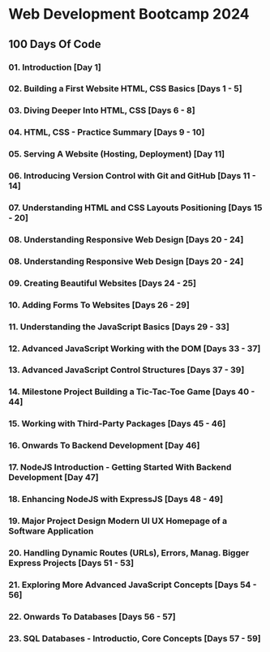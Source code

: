 # Web Development Bootcamp 2024

## 100 Days Of Code

### 01. Introduction [Day 1]

### 02. Building a First Website HTML, CSS Basics [Days 1 - 5]

### 03. Diving Deeper Into HTML, CSS [Days 6 - 8]

### 04. HTML, CSS - Practice Summary [Days 9 - 10]

### 05. Serving A Website (Hosting, Deployment) [Day 11]

### 06. Introducing Version Control with Git and GitHub [Days 11 - 14]

### 07. Understanding HTML and CSS Layouts Positioning [Days 15 - 20]

### 08. Understanding Responsive Web Design [Days 20 - 24]

### 08. Understanding Responsive Web Design [Days 20 - 24]

### 09. Creating Beautiful Websites [Days 24 - 25]

### 10. Adding Forms To Websites [Days 26 - 29]

### 11. Understanding the JavaScript Basics [Days 29 - 33]

### 12. Advanced JavaScript Working with the DOM [Days 33 - 37]

### 13. Advanced JavaScript Control Structures [Days 37 - 39]

### 14. Milestone Project Building a Tic-Tac-Toe Game [Days 40 - 44]

### 15. Working with Third-Party Packages [Days 45 - 46]

### 16. Onwards To Backend Development [Day 46]

### 17. NodeJS Introduction - Getting Started With Backend Development [Day 47]

### 18. Enhancing NodeJS with ExpressJS [Days 48 - 49]

### 19. Major Project Design Modern UI UX Homepage of a Software Application

### 20. Handling Dynamic Routes (URLs), Errors, Manag. Bigger Express Projects [Days 51 - 53]

### 21. Exploring More Advanced JavaScript Concepts [Days 54 - 56]

### 22. Onwards To Databases [Days 56 - 57]

### 23. SQL Databases - Introductio, Core Concepts [Days 57 - 59]
